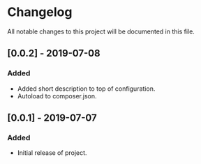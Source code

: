 # Changelog

All notable changes to this project will be documented in this file.

## [0.0.2] - 2019-07-08

### Added

- Added short description to top of configuration.
- Autoload to composer.json.

## [0.0.1] - 2019-07-07

### Added

- Initial release of project.
